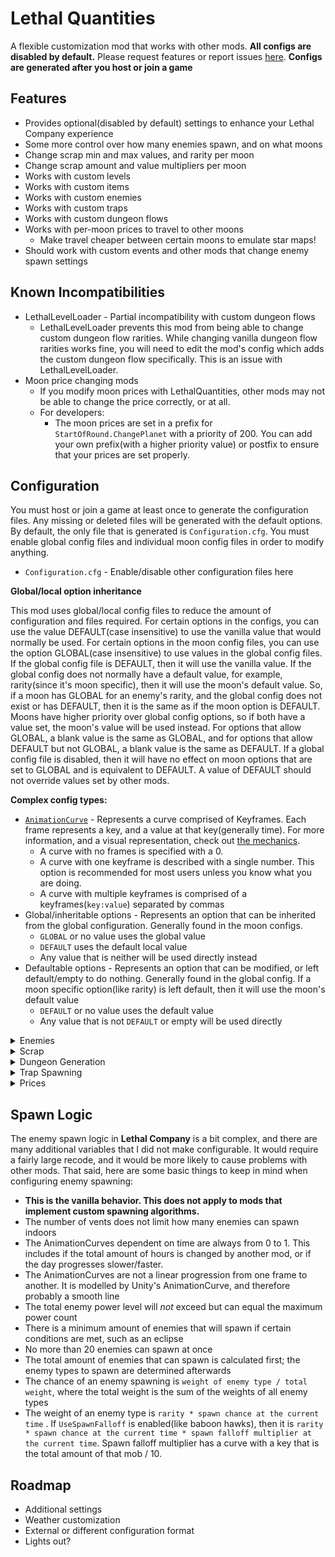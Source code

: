 # Lethal Quantities
A flexible customization mod that works with other mods. **All configs are disabled by default.** Please request features or report issues [here](https://github.com/BananaPuncher714/LethalQuantities/issues). **Configs are generated after you host or join a game**
## Features
- Provides optional(disabled by default) settings to enhance your Lethal Company experience
- Some more control over how many enemies spawn, and on what moons
- Change scrap min and max values, and rarity per moon
- Change scrap amount and value multipliers per moon
- Works with custom levels
- Works with custom items
- Works with custom enemies
- Works with custom traps
- Works with custom dungeon flows
- Works with per-moon prices to travel to other moons
  - Make travel cheaper between certain moons to emulate star maps!
- Should work with custom events and other mods that change enemy spawn settings
## Known Incompatibilities
- LethalLevelLoader - Partial incompatibility with custom dungeon flows
  - LethalLevelLoader prevents this mod from being able to change custom dungeon flow rarities. While changing vanilla dungeon flow rarities works fine, you will need to edit the mod's config which adds the custom dungeon flow specifically. This is an issue with LethalLevelLoader.
- Moon price changing mods
  - If you modify moon prices with LethalQuantities, other mods may not be able to change the price correctly, or at all.
  - For developers:
	- The moon prices are set in a prefix for `StartOfRound.ChangePlanet` with a priority of 200. You can add your own prefix(with a higher priority value) or postfix to ensure that your prices are set properly.
## Configuration
You must host or join a game at least once to generate the configuration files. Any missing or deleted files will be generated with the default options. By default, the only file that is generated is `Configuration.cfg`. You must enable global config files and individual moon config files in order to modify anything.
- `Configuration.cfg` - Enable/disable other configuration files here


**Global/local option inheritance**


This mod uses global/local config files to reduce the amount of configuration and files required. For certain options in the configs, you can use the value DEFAULT(case insensitive) to use the vanilla value that would normally be used.
For certain options in the moon config files, you can use the option GLOBAL(case insensitive) to use values in the global config files. If the global config file is DEFAULT, then it will use the vanilla value. If the global config does not normally
have a default value, for example, rarity(since it's moon specific), then it will use the moon's default value. So, if a moon has GLOBAL for an enemy's rarity, and the global config does not exist or has DEFAULT, then it is the same as if the moon option is DEFAULT.
Moons have higher priority over global config options, so if both have a value set, the moon's value will be used instead. For options that allow GLOBAL, a blank value is the same as GLOBAL, and for options that allow DEFAULT but not GLOBAL, a blank value is the same as DEFAULT.
If a global config file is disabled, then it will have no effect on moon options that are set to GLOBAL and is equivalent to DEFAULT. A value of DEFAULT should not override values set by other mods.


**Complex config types:**
- [`AnimationCurve`](https://docs.unity3d.com/Manual/animeditor-AnimationCurves.html) - Represents a curve comprised of Keyframes. Each frame represents a key, and a value at that key(generally time). For more information, and a visual representation, check out [the mechanics](https://lethal.miraheze.org/wiki/Mechanics).
  - A curve with no frames is specified with a 0.
  - A curve with one keyframe is described with a single number. This option is recommended for most users unless you know what you are doing.
  - A curve with multiple keyframes is comprised of a keyframes(`key:value`) separated by commas
- Global/inheritable options - Represents an option that can be inherited from the global configuration. Generally found in the moon configs.
  - `GLOBAL` or no value uses the global value
  - `DEFAULT` uses the default local value
  - Any value that is neither will be used directly instead
- Defaultable options - Represents an option that can be modified, or left default/empty to do nothing. Generally found in the global config. If a moon specific option(like rarity) is left default, then it will use the moon's default value
  - `DEFAULT` or no value uses the default value
  - Any value that is not `DEFAULT` or empty will be used directly


<details>
<summary>Enemies</summary>

There are 3 different enemy configuration files:
- `Enemies.cfg` - Responsible for all enemies that spawn inside.
- `DaytimeEnemies.cfg` - Responsible for enemies that can spawn outside, but normally passive ones.
- `OutsideEnemies.cfg` - Responsible for all enemies that can spawn outside, but normally hostile ones.


These configuration files do _not_ interfere with each other, meaning enemies spawned based on one config will not count towards settings from another config(such as MaxEnemyCount, EnemyHp, etc).


**Options**
- General
  - `MaxPowerCount` - Maximum total power allowed for this category of enemies. Different enemy types have different power levels. The total power of a level is the sum of the power levels of all existing enemies.
  - `SpawnAmountCurve` - An AnimationCurve with a key ranging from 0 to 1. The key represents the percentage of time progressed in the current level. The value is the amount of enemies to spawn at the given time.
	- For example, a curve described by `0:-3, .6:1.5, 1:15` would mean that for the first 60% of the day, almost no enemies are going to spawn, but for the last 40%, a lot will spawn.
  - `SpawnAmountRange` - The range of enemies that can spawn. A value of 3 means that 3 more or 3 less enemies can spawn, based on the value returned by the `SpawnAmountCurve`. Not available for outside enemy configs. This value must be greater than or equal to the amount of days at the start of the quota divided by 2, rounded up.
- EnemyType - There is one section for each enemy. Invalid enemy types are ignored.
  - `MaxEnemyCount` - The total amount of enemies of the given type that can spawn
  - `PowerLevel` - How much power an enemy of the given type counts for
  - `SpawnCurve` - An AnimationCurve from 0 to 1. The key represents the percentage of time progressed, much like `SpawnChanceCurve`. The value normally ranges from 0 to 1, and is multiplied by `Rarity` to find the weight. For more information, view the **Spawn Logic** section below
  - `StunTimeMultiplier` - The  multiplier for how long an enemy can be stunned.
  - `DoorSpeedMultiplier` - The multiplier for how long an enemy takes to open a door.
  - `StunGameDifficultyMultiplier` - I don't know what this option does.
  - `Stunnable` - Whether or not this enemy can be stunned.
  - `Killable` - Whether or not this enemy can die.
  - `EnemyHp` - The amount of health an enemy has. A shovel does 1 hit of damage by default.
  - `SpawnFalloffCurve` - An AnimationCurve describing the multiplier to use when determining the value of `SpawnChanceCurve`, dependent on the number of existing enemies with the same type divided by 10. Not available for the daytime enemy configs.
  - `UseSpawnFalloff` - If true, then the resulting value from the `SpawnFalloffCurve` will be multiplied with the value from `SpawnCurve`.  Not available for the daytime enemy configs.
- Rarity - There is one option for each enemy type. Invalid enemy types are ignored.
  - `<enemy type>` - The weight given to this enemy vs other enemies. If you do not want the enemy to spawn, set the rarity to 0. A higher rarity increases the chances for an enemy to spawn. The chance of this enemy spawning is the rarity of this enemy divided by the rarity of all the enemy types combined.

Exceptions:
- The `OutsideEnemies.cfg` option `SpawnChanceRange` has a hardcoded value of `3` in-game, and cannot be changed
- The `DaytimeEnemies.cfg` does not use `SpawnFalloffCurve` when calculating the total rarity.
</details>
<details>
<summary>Scrap</summary>

There is 1 scrap configuration file.
- `Scrap.cfg` - Responsible for all scrap generation


These configuration values can be set per moon. Store items and items share the same spawning pool and are not separate.


**Options**
- General
  - `MaxScrapCount` - Maximum total number of scrap items generated in a level, inclusive.
  - `MinScrapCount` - Minimum total number of scrap items generated in a level, exclusive.
  - `ScrapValueMultiplier` - Multiplies the value of a scrap item by this multiplier.
  - `ScrapAmountMultiplier` - Multiplies the total number of scrap on a level by this multiplier.
- ItemType - There is one section for each item.
  - `MinValue` - The minimum value of this item, inclusive. Only available for scrap items.
  - `MaxValue` - The maximum value of this item, exclusive. Only available for scrap items.
  - `Weight` - The weight of the item. The real in-game weight can be calculated with the formula: `pounds = (value - 1) * 100`. For example, a value of 1.18 is 18lbs. Can only be set in the global scrap config.
  - `Conductive` - Whether or not the item can be struck by lightning.
- Rarity
  - `<item name>` - The weight of this item, relative to the total weight of all items. A higher rarity increases the chances for an item to spawn. Includes store items. The chance of this item spawning is the rarity of this item divided by the rarity of all the items combined.
 </details>


 <details>
 <summary>Dungeon Generation</summary>

 There is 1 dungeon generation configuration file.
 - `DungeonGeneration.cfg` - Responsible for configuring values that affect dungeon generation


These configuration values are set per moon. They should theoretically support custom dungeon flows.


**Options**
- General
  - `MapSizeMultiplier` - A multiplier for how large the dungeon generation should be. Cannot be set per-flow
- DungeonFlow - There is one section for each DungeonFlow
  - `FactorySizeMultiplier` - A multiplier for how large the dungeon generation should be for this flow.
- Rarity
  - `<dungeon flow name>` - The weight of this flow, relative to the total weight of all flows. A higher rarity increases the chances for this flow to be used. May not work with custom dungeon flows since LethalLevelLoader forcefully overrides this.
 </details>

 <details>
 <summary>Trap Spawning</summary>

 There is 1 trap configuration file
 - `Traps.cfg` - Responsible for configuring how many traps can spawn inside


These configuration values are set per moon. They support custom traps.


**Options**
- Trap - There is one section for each trap type
  - `SpawnAmount` - The amount of this trap to spawn. This is an AnimationCurve, where 'Y Axis is the amount to be spawned; X axis should be from 0 to 1 and is randomly picked from.'
 </details>

 <details>
 <summary>Prices</summary>

 There is 1 price configuration file
 - `Prices.cfg` - Responsible for configuring pricing per moon


 These configuration files are set per moon. They support custom moons.


 **Options**
- Level - There is one section for each moon
  - `TravelCost` - The amount in credits that it costs to travel to this moon. Note that you cannot travel to the moon you are currently on, so it has no real effect. You _can_ charge to go to The Company Building, but it does not display until you confirm.
 </details>

## Spawn Logic
The enemy spawn logic in **Lethal Company** is a bit complex, and there are many additional variables that I did not make configurable. It would require a fairly large recode, and it would be more likely to cause problems with other mods. That said, here are some basic things to keep in mind when configuring enemy spawning:
- **This is the vanilla behavior. This does not apply to mods that implement custom spawning algorithms.**
- The number of vents does not limit how many enemies can spawn indoors
- The AnimationCurves dependent on time are always from 0 to 1. This includes if the total amount of hours is changed by another mod, or if the day progresses slower/faster.
- The AnimationCurves are not a linear progression from one frame to another. It is modelled by Unity's AnimationCurve, and therefore probably a smooth line
- The total enemy power level will _not_ exceed but can equal the maximum power count
- There is a minimum amount of enemies that will spawn if certain conditions are met, such as an eclipse
- No more than 20 enemies can spawn at once
- The total amount of enemies that can spawn is calculated first; the enemy types to spawn are determined afterwards
- The chance of an enemy spawning is `weight of enemy type / total weight`, where the total weight is the sum of the weights of all enemy types
- The weight of an enemy type is `rarity * spawn chance at the current time` . If `UseSpawnFalloff` is enabled(like baboon hawks), then it is `rarity * spawn chance at the current time * spawn falloff multiplier at the current time`. Spawn falloff multiplier has a curve with a key that is the total amount of that mob / 10.
## Roadmap
- Additional settings
- Weather customization
- External or different configuration format
- Lights out?

